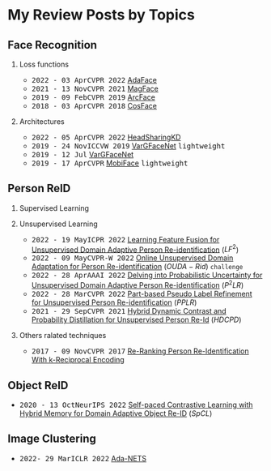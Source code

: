 # My Review Posts by Topics

## Face Recognition

1. Loss functions
   
   - <kbd>2022 - 03 Apr</kbd><kbd>CVPR 2022</kbd> [AdaFace](2.Face%20Recogntion/Lossfunctions/AdaFace.md)
   - <kbd>2021 - 13 Nov</kbd><kbd>CVPR 2021</kbd> [MagFace](2.Face%20Recogntion/Lossfunctions/MagFace.md)
   - <kbd>2019 - 09 Feb</kbd><kbd>CVPR 2019</kbd> [ArcFace](2.Face%20Recogntion/Lossfunctions/ArcFace.md)
   - <kbd>2018 - 03 Apr</kbd><kbd>CVPR 2018</kbd> [CosFace](2.Face%20Recogntion/Lossfunctions/CosFace.md)
  
2. Architectures
   - <kbd>2022 - 05 Apr</kbd><kbd>CVPR 2022</kbd> [HeadSharingKD](2.Face%20Recogntion/Lossfunctions/HeadSharingKD.md)
   - <kbd>2019 - 24 Nov</kbd><kbd>ICCVW  2019</kbd> [VarGFaceNet](2.Face%20Recogntion/Architectures/VarGFaceNet.md) <kbd>lightweight</kbd>
   - <kbd>2019 - 12 Jul</kbd> [VarGFaceNet](2.Face%20Recogntion/Architectures/VarGNet.md)
   - <kbd>2019 - 17 Apr</kbd><kbd>CVPR</kbd> [MobiFace](2.Face%20Recogntion/Architectures/Mobiface.md) <kbd>lightweight</kbd>

## Person ReID

1. Supervised Learning
   
2. Unsupervised Learning
   - <kbd>2022 - 19 May</kbd><kbd>ICPR 2022</kbd> [Learning Feature Fusion for Unsupervised Domain Adaptive Person Re-identification](3.Person%20ReID/LF2.md) ($LF^2$)
   - <kbd>2022 - 09 May</kbd><kbd>CVPR-W 2022</kbd> [Online Unsupervised Domain Adaptation for Person Re-identification](3.Person%20ReID/OUDA-Rid.md) ($OUDA-Rid$) `challenge`
   - <kbd>2022 - 28 Apr</kbd><kbd>AAAI 2022</kbd> [Delving into Probabilistic Uncertainty for Unsupervised Domain Adaptive Person Re-identification](3.Person%20ReID/P2LR.md) ($P^{2}LR$)
   - <kbd>2022 - 28 Mar</kbd><kbd>CVPR 2022</kbd> [Part-based Pseudo Label Refinement for Unsupervised Person Re-identification](3.Person%20ReID/PPLR.md) ($PPLR$)
   - <kbd>2021 - 29 Sep</kbd><kbd>CVPR 2021</kbd> [Hybrid Dynamic Contrast and Probability Distillation for Unsupervised Person Re-Id](3.Person%20ReID/HDCPD.md) ($HDCPD$)
  
3. Others ralated techniques
   - <kbd>2017 - 09 Nov</kbd><kbd>CVPR 2017</kbd> [Re-Ranking Person Re-Identification With k-Reciprocal Encoding](3.Person%20ReID/ReRankwKRE.md)

## Object ReID
   - <kbd>2020 - 13 Oct</kbd><kbd>NeurIPS 2022</kbd> [Self-paced Contrastive Learning with Hybrid Memory for Domain Adaptive Object Re-ID](3.Object%20ReID/SpCL.md) ($SpCL$) 

## Image Clustering

   - <kbd>2022- 29 Mar</kbd><kbd>ICLR 2022</kbd> [Ada-NETS](4.Image%20Clustering/AdaNets.md)